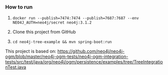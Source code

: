 ### How to run

1) `docker run --publish=7474:7474 --publish=7687:7687 --env NEO4J_AUTH=neo4j/secret neo4j:3.1.2`

2) Clone this project from GitHub

3) `cd neo4j-tree-example && mvn spring-boot:run`


This project is based on: https://github.com/neo4j/neo4j-ogm/blob/master/neo4j-ogm-tests/neo4j-ogm-integration-tests/src/test/java/org/neo4j/ogm/persistence/examples/tree/TreeIntegrationTest.java